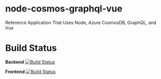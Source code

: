 # node-cosmos-graphql-vue
Reference Application That Uses Node, Azure CosmosDB, GraphQL, and Vue

# Build Status
**Backend** [![Build Status](https://dev.azure.com/randaltech/Node%20CosmosDB%20GraphQL%20Vue/_apis/build/status/Backend?branchName=master)](https://dev.azure.com/randaltech/Node%20CosmosDB%20GraphQL%20Vue/_build/latest?definitionId=3&branchName=master)

**Frontend** [![Build Status](https://dev.azure.com/randaltech/Node%20CosmosDB%20GraphQL%20Vue/_apis/build/status/Frontend?branchName=master)](https://dev.azure.com/randaltech/Node%20CosmosDB%20GraphQL%20Vue/_build/latest?definitionId=4&branchName=master)